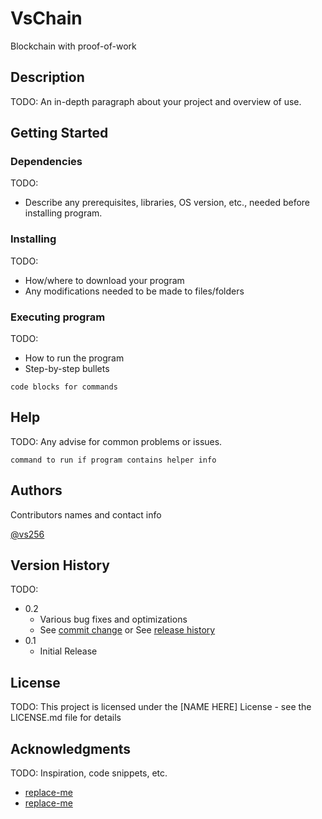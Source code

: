 # VsChain

Blockchain with proof-of-work

## Description

TODO: An in-depth paragraph about your project and overview of use.

## Getting Started

### Dependencies

TODO:
* Describe any prerequisites, libraries, OS version, etc., needed before installing program.

### Installing

TODO:
* How/where to download your program
* Any modifications needed to be made to files/folders

### Executing program

TODO:
* How to run the program
* Step-by-step bullets
```
code blocks for commands
```

## Help

TODO:
Any advise for common problems or issues.
```
command to run if program contains helper info
```

## Authors

Contributors names and contact info

[@vs256](https://github.com/vs256)

## Version History

TODO:
* 0.2
    * Various bug fixes and optimizations
    * See [commit change]() or See [release history]()
* 0.1
    * Initial Release

## License

TODO:
This project is licensed under the [NAME HERE] License - see the LICENSE.md file for details

## Acknowledgments

TODO:
Inspiration, code snippets, etc.
* [replace-me](https://replaceme.com)
* [replace-me](https://replaceme.com)